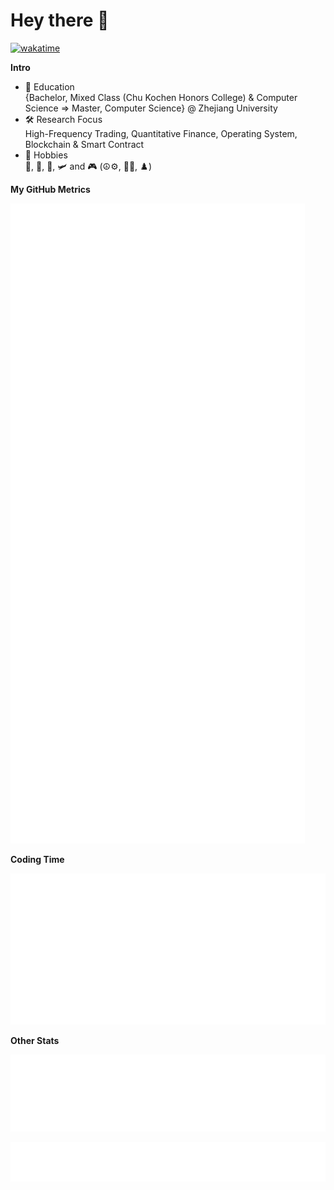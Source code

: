 # Hey there :wave:

[![wakatime](https://wakatime.com/badge/user/5a7abdae-6e7d-4bd8-8663-e76179b44ecb.svg?style=flat)](https://wakatime.com/@futuretech6)

**Intro**

- :open_book: Education<br />
  {Bachelor, Mixed Class (Chu Kochen Honors College) & Computer Science => Master, Computer Science} @ Zhejiang University  
- :hammer_and_wrench: Research Focus<br />
  High-Frequency Trading, Quantitative Finance, Operating System, Blockchain & Smart Contract  
- :balloon: Hobbies<br />
  :badminton:, :tennis:, :bicyclist:, :small_airplane: and :video_game: (:peace_symbol::gear:, :red_circle::dragon_face:, :chess_pawn:)

**My GitHub Metrics**

[![metrics](metrics/base.svg)](https://github.com/futuretech6)

**Coding Time**

[![wakatime](metrics/wakatime.svg)](https://wakatime.com/@futuretech6)

**Other Stats**

[![leetcode](metrics/leetcode.svg)](https://leetcode.com/futuretech6c)

[![16personalities](metrics/16personalities.svg)](https://www.16personalities.com/profiles/1b4a90be35258)

<!--
### Languages

![Top Langs](https://github-readme-stats-futuretech6.vercel.app/api/top-langs/?username=futuretech6&layout=compact&theme=ayu-mirage&langs_count=10&count_private=true&exclude_repo=github-readme-stats,CA_LAB&hide=jupyter%20notebook,html,tsql,css,scss)

### Github Stats

![GitHub stats](https://github-readme-stats-futuretech6.vercel.app/api?username=futuretech6&theme=ayu-mirage&show_icons=true&count_private=true&include_all_commits=true)

### Coding

[![Waka time](https://github-readme-stats.vercel.app/api/wakatime?username=futuretech6&layout=compact&theme=ayu-mirage&hide_progress=false&range=last_7_days)](https://wakatime.com/@futuretech6)
-->

<!--
"ayu-mirage": {
    title_color: "f4cd7c",
    icon_color: "73d0ff",
    text_color: "c7c8c2",
    bg_color: "1f2430",
}
-->

<!--
### Misc

[![LeetCode Stats](https://leetcard.jacoblin.cool/futuretech6?theme=nord&font=Noto%20Sans&ext=heatmap)](https://leetcode.com/futuretech6) -->

<!-- ![Steam Card](https://card.yuy1n.io/card/76561198207763163/dark,en,badge,group,text-c7c8c2,bg-1f2430,badges,games,reviews) -->
